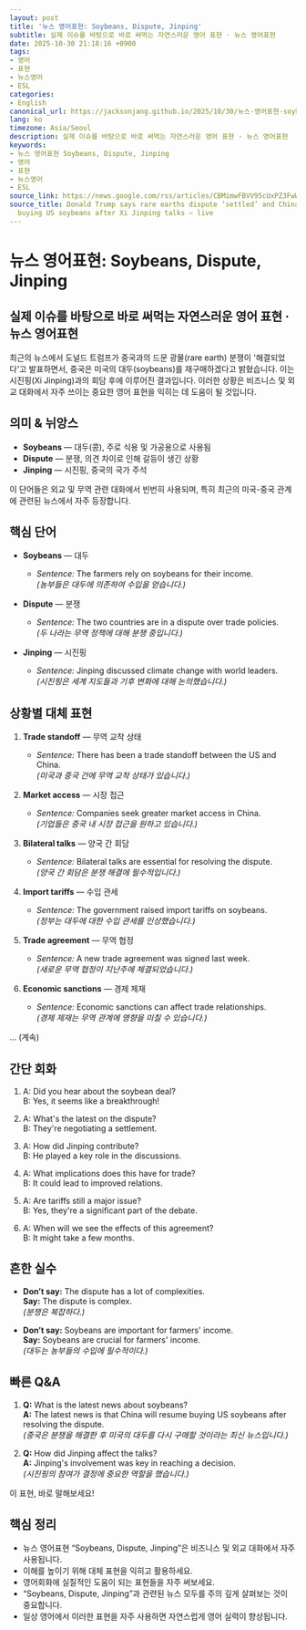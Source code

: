 ```yaml
---
layout: post
title: '뉴스 영어표현: Soybeans, Dispute, Jinping'
subtitle: 실제 이슈를 바탕으로 바로 써먹는 자연스러운 영어 표현 · 뉴스 영어표현
date: 2025-10-30 21:18:16 +0900
tags:
- 영어
- 표현
- 뉴스영어
- ESL
categories:
- English
canonical_url: https://jacksonjang.github.io/2025/10/30/뉴스-영어표현-soybeans-dispute-jinping/
lang: ko
timezone: Asia/Seoul
description: 실제 이슈를 바탕으로 바로 써먹는 자연스러운 영어 표현 · 뉴스 영어표현
keywords:
- 뉴스 영어표현 Soybeans, Dispute, Jinping
- 영어
- 표현
- 뉴스영어
- ESL
source_link: https://news.google.com/rss/articles/CBMimwFBVV95cUxPZ3FwWFhaalNIMm5YcUcwT19rNTVhdWRkM3hEUXc0QzVtRnIwZDV5cWdycThjX3dTWjNXM3RaS2xVN1JkOFpoQmdVZXlvMGxyMDROV29NXzFKVXRfNEtLeVRFeHJSZVF0c3l0Y1NjSEdvS0tIeHlqZTU1V3RMdXRCUWk2b2VGQkVXTkQ0dEk1RnI1N1hGZUk2QTYzUQ?oc=5
source_title: Donald Trump says rare earths dispute ‘settled’ and China to resume
  buying US soybeans after Xi Jinping talks – live
---
```


# 뉴스 영어표현: Soybeans, Dispute, Jinping
## 실제 이슈를 바탕으로 바로 써먹는 자연스러운 영어 표현 · 뉴스 영어표현

최근의 뉴스에서 도널드 트럼프가 중국과의 드문 광물(rare earth) 분쟁이 '해결되었다'고 발표하면서, 중국은 미국의 대두(soybeans)를 재구매하겠다고 밝혔습니다. 이는 시진핑(Xi Jinping)과의 회담 후에 이루어진 결과입니다. 이러한 상황은 비즈니스 및 외교 대화에서 자주 쓰이는 중요한 영어 표현을 익히는 데 도움이 될 것입니다.

## 의미 & 뉘앙스
- **Soybeans** — 대두(콩), 주로 식용 및 가공용으로 사용됨
- **Dispute** — 분쟁, 의견 차이로 인해 갈등이 생긴 상황
- **Jinping** — 시진핑, 중국의 국가 주석

이 단어들은 외교 및 무역 관련 대화에서 빈번히 사용되며, 특히 최근의 미국-중국 관계에 관련된 뉴스에서 자주 등장합니다.

## 핵심 단어
- **Soybeans** — 대두
  - *Sentence:* The farmers rely on soybeans for their income.  
  *(농부들은 대두에 의존하여 수입을 얻습니다.)*

- **Dispute** — 분쟁
  - *Sentence:* The two countries are in a dispute over trade policies.  
  *(두 나라는 무역 정책에 대해 분쟁 중입니다.)*

- **Jinping** — 시진핑
  - *Sentence:* Jinping discussed climate change with world leaders.  
  *(시진핑은 세계 지도들과 기후 변화에 대해 논의했습니다.)*

## 상황별 대체 표현
1. **Trade standoff** — 무역 교착 상태
   - *Sentence:* There has been a trade standoff between the US and China.  
   *(미국과 중국 간에 무역 교착 상태가 있습니다.)*

2. **Market access** — 시장 접근
   - *Sentence:* Companies seek greater market access in China.  
   *(기업들은 중국 내 시장 접근을 원하고 있습니다.)*
  
3. **Bilateral talks** — 양국 간 회담
   - *Sentence:* Bilateral talks are essential for resolving the dispute.  
   *(양국 간 회담은 분쟁 해결에 필수적입니다.)*

4. **Import tariffs** — 수입 관세
   - *Sentence:* The government raised import tariffs on soybeans.  
   *(정부는 대두에 대한 수입 관세를 인상했습니다.)*

5. **Trade agreement** — 무역 협정
   - *Sentence:* A new trade agreement was signed last week.  
   *(새로운 무역 협정이 지난주에 체결되었습니다.)*

6. **Economic sanctions** — 경제 제재
   - *Sentence:* Economic sanctions can affect trade relationships.  
   *(경제 제재는 무역 관계에 영향을 미칠 수 있습니다.)*

... (계속)

## 간단 회화
1. A: Did you hear about the soybean deal?  
   B: Yes, it seems like a breakthrough!

2. A: What's the latest on the dispute?  
   B: They're negotiating a settlement.

3. A: How did Jinping contribute?  
   B: He played a key role in the discussions.

4. A: What implications does this have for trade?  
   B: It could lead to improved relations.

5. A: Are tariffs still a major issue?  
   B: Yes, they're a significant part of the debate.

6. A: When will we see the effects of this agreement?  
   B: It might take a few months.

## 흔한 실수
- **Don’t say:** The dispute has a lot of complexities.  
  **Say:** The dispute is complex.  
  *(분쟁은 복잡하다.)*

- **Don’t say:** Soybeans are important for farmers' income.  
  **Say:** Soybeans are crucial for farmers' income.  
  *(대두는 농부들의 수입에 필수적이다.)*

## 빠른 Q&A
1. **Q:** What is the latest news about soybeans?  
   **A:** The latest news is that China will resume buying US soybeans after resolving the dispute.  
   *(중국은 분쟁을 해결한 후 미국의 대두를 다시 구매할 것이라는 최신 뉴스입니다.)*

2. **Q:** How did Jinping affect the talks?  
   **A:** Jinping's involvement was key in reaching a decision.  
   *(시진핑의 참여가 결정에 중요한 역할을 했습니다.)*

이 표현, 바로 말해보세요!

## 핵심 정리
- 뉴스 영어표현 “Soybeans, Dispute, Jinping”은 비즈니스 및 외교 대화에서 자주 사용됩니다.
- 이해를 높이기 위해 대체 표현을 익히고 활용하세요.
- 영어회화에 실질적인 도움이 되는 표현들을 자주 써보세요.
- “Soybeans, Dispute, Jinping”과 관련된 뉴스 모두를 주의 깊게 살펴보는 것이 중요합니다.
- 일상 영어에서 이러한 표현을 자주 사용하면 자연스럽게 영어 실력이 향상됩니다.